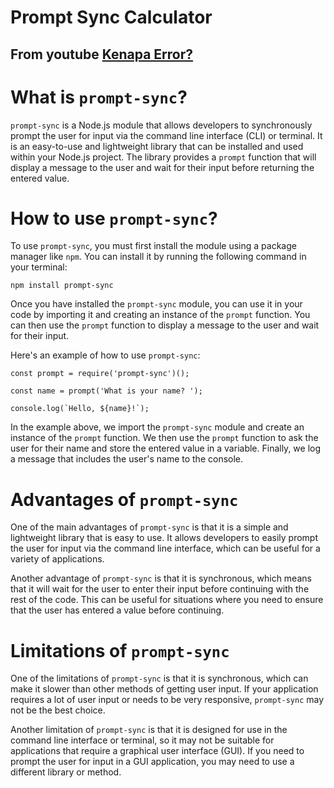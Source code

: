 # Prompt Sync Calculator
## From youtube [Kenapa Error?](https://www.youtube.com/@kenapaerror)

# What is `prompt-sync`?

`prompt-sync` is a Node.js module that allows developers to synchronously prompt the user for input via the command line interface (CLI) or terminal. It is an easy-to-use and lightweight library that can be installed and used within your Node.js project. The library provides a `prompt` function that will display a message to the user and wait for their input before returning the entered value.

# How to use `prompt-sync`?

To use `prompt-sync`, you must first install the module using a package manager like `npm`. You can install it by running the following command in your terminal:

    npm install prompt-sync 

Once you have installed the `prompt-sync` module, you can use it in your code by importing it and creating an instance of the `prompt` function. You can then use the `prompt` function to display a message to the user and wait for their input.

Here's an example of how to use `prompt-sync`:

    const prompt = require('prompt-sync')();
    
    const name = prompt('What is your name? ');
    
    console.log(`Hello, ${name}!`);

In the example above, we import the `prompt-sync` module and create an instance of the `prompt` function. We then use the `prompt` function to ask the user for their name and store the entered value in a variable. Finally, we log a message that includes the user's name to the console.

# Advantages of `prompt-sync`

One of the main advantages of `prompt-sync` is that it is a simple and lightweight library that is easy to use. It allows developers to easily prompt the user for input via the command line interface, which can be useful for a variety of applications.

Another advantage of `prompt-sync` is that it is synchronous, which means that it will wait for the user to enter their input before continuing with the rest of the code. This can be useful for situations where you need to ensure that the user has entered a value before continuing.

# Limitations of `prompt-sync`

One of the limitations of `prompt-sync` is that it is synchronous, which can make it slower than other methods of getting user input. If your application requires a lot of user input or needs to be very responsive, `prompt-sync` may not be the best choice.

Another limitation of `prompt-sync` is that it is designed for use in the command line interface or terminal, so it may not be suitable for applications that require a graphical user interface (GUI). If you need to prompt the user for input in a GUI application, you may need to use a different library or method.
